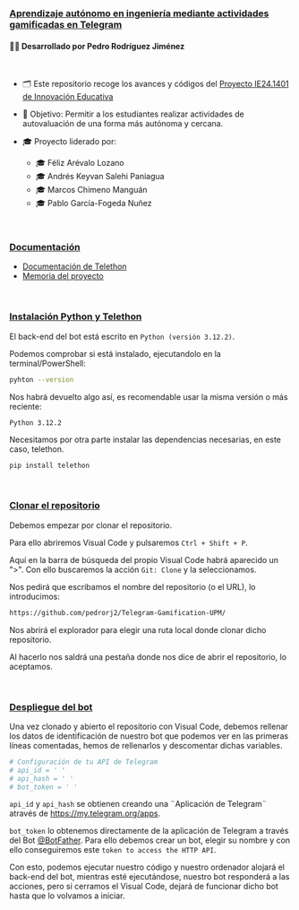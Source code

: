 <h3><ins>Aprendizaje autónomo en ingeniería mediante actividades gamificadas en Telegram</ins></h3>
<div>
  
  <!-- Título centrado -->
  <h4>👨‍🎓 Desarrollado por Pedro Rodríguez Jiménez</h4>
  
  <!-- Badge de LinkedIn centrado -->
  <a href="https://www.linkedin.com/in/pedro-rjimenez/">
    <!--<img src="https://img.shields.io/badge/pedro__rjcl-blue.svg?style=for-the-badge&logo=linkedin&logoColor=white" alt="LinkedIn Badge">-->
  </a>
</div>

<br>

- 🗂️ Este repositorio recoge los avances y códigos del [Proyecto IE24.1401 de Innovación Educativa](https://innovacioneducativa.upm.es/proyectos-ie/informacion?anyo=2023-2024&id=1160)

- 🎯 Objetivo: Permitir a los estudiantes realizar actividades de autovaluación de una forma más autónoma y cercana.

- 🎓 Proyecto liderado por:
  - 🎓 Féliz Arévalo Lozano
  - 🎓 Andrés Keyvan Salehi Paniagua
  - 🎓 Marcos Chimeno Manguán
  - 🎓 Pablo García-Fogeda Nuñez  

<br>

### <ins>Documentación</ins>

 - [Documentación de Telethon](https://docs.telethon.dev/en/stable/)
 - [Memoria del proyecto](https://www.overleaf.com/read/nvbqkrzspbjp#ad7e05)

<br>

### <ins>Instalación Python y Telethon</ins>

El back-end del bot está escrito en `Python (versión 3.12.2)`.

Podemos comprobar si está instalado, ejecutandolo en la terminal/PowerShell: 

```bash
pyhton --version
```

Nos habrá devuelto algo así, es recomendable usar la misma versión o más reciente:

```
Python 3.12.2
```

Necesitamos por otra parte instalar las dependencias necesarias, en este caso, telethon.
```bash
pip install telethon
```

<br>

### <ins>Clonar el repositorio</ins>

Debemos empezar por clonar el repositorio.

Para ello abriremos Visual Code y pulsaremos `Ctrl + Shift + P`.

Aquí en la barra de búsqueda del propio Visual Code habrá aparecido un ">". Con ello buscaremos la acción `Git: Clone` y la seleccionamos.

Nos pedirá que escribamos el nombre del repositorio (o el URL), lo introducimos:

```bash
https://github.com/pedrorj2/Telegram-Gamification-UPM/
```

Nos abrirá el explorador para elegir una ruta local donde clonar dicho repositorio.

Al hacerlo nos saldrá una pestaña donde nos dice de abrir el repositorio, lo aceptamos.

<br>

### <ins>Despliegue del bot</ins>

Una vez clonado y abierto el repositorio con Visual Code, debemos rellenar los datos de identificación de nuestro bot que podemos ver en las primeras líneas comentadas, hemos de rellenarlos y descomentar dichas variables.

```bash
# Configuración de tu API de Telegram
# api_id = ' '
# api_hash = ' '
# bot_token = ' '
```

`api_id` y `api_hash` se obtienen creando una ¨Aplicación de Telegram¨ através de https://my.telegram.org/apps.

`bot_token` lo obtenemos directamente de la aplicación de Telegram a través del Bot [@BotFather](https://t.me/BotFather).
Para ello debemos crear un bot, elegir su nombre y con ello conseguiremos este `token to access the HTTP API`.

Con esto, podemos ejecutar nuestro código y nuestro ordenador alojará el back-end del bot, mientras esté ejecutándose, nuestro bot responderá a las acciones, pero si cerramos el Visual Code, dejará de funcionar dicho bot hasta que lo volvamos a iniciar.



